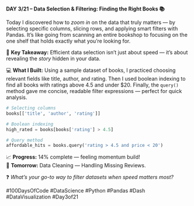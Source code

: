 **DAY 3/21 – Data Selection & Filtering: Finding the Right Books 📚**

Today I discovered how to *zoom in* on the data that truly matters — by selecting specific columns, slicing rows, and applying smart filters with Pandas. It’s like going from scanning an entire bookshop to focusing on the one shelf that holds exactly what you’re looking for.  

🎯 **Key Takeaway:** Efficient data selection isn’t just about speed — it’s about revealing the *story* hidden in your data.  

💻 **What I Built:** Using a sample dataset of books, I practiced choosing relevant fields like title, author, and rating. Then I used boolean indexing to find all books with ratings above 4.5 and under $20. Finally, the `query()` method gave me concise, readable filter expressions — perfect for quick analysis.  

```python
# Selecting columns
books[['title', 'author', 'rating']]

# Boolean indexing
high_rated = books[books['rating'] > 4.5]

# Query method
affordable_hits = books.query('rating > 4.5 and price < 20')
```

📈 **Progress:** 14% complete — feeling momentum build!  
🚀 **Tomorrow:** Data Cleaning — Handling Missing Reviews.  

❓ *What’s your go-to way to filter datasets when speed matters most?*  

#100DaysOfCode #DataScience #Python #Pandas #Dash #DataVisualization #Day3of21